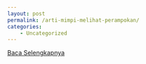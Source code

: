 ```yaml
---
layout: post
permalink: /arti-mimpi-melihat-perampokan/
categories:
    - Uncategorized
---
```


[Baca Selengkapnya](/08)